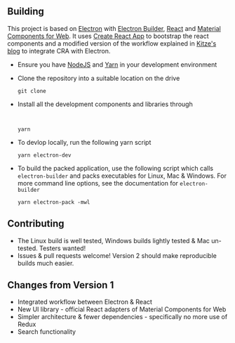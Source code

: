 



Building
--------
This project is based on [Electron](http://electron.atom.io/) with 
[Electron Builder](https://www.electron.build/), [React](https://facebook.github.io/react/)
and [Material Components for Web](https://github.com/material-components/material-components-web-react/). It uses [Create React App](https://github.com/facebookincubator/create-react-app)
to bootstrap the react components and a modified version of the workflow
explained in [Kitze's blog](https://medium.com/@kitze/%EF%B8%8F-from-react-to-an-electron-app-ready-for-production-a0468ecb1da3)
to integrate CRA with Electron.

- Ensure you have [NodeJS](https://nodejs.org/) and [Yarn](https://yarnpkg.com/) in your development environment

- Clone the repository into a suitable location on the drive
  ```
  git clone 
  ```
- Install all the development components and libraries through
  ```
  
  
  yarn 
  ```
  
- To devlop locally, run the following yarn script
  ```
  yarn electron-dev
  ```

- To build the packed application, use the following script which calls `electron-builder`
  and packs executables for Linux, Mac & Windows. For more command line options, see
  the documentation for `electron-builder`
  ```
  yarn electron-pack -mwl
  ```
  
Contributing
------------
- The Linux build is well tested, Windows builds lightly tested & Mac un-tested. Testers wanted!
- Issues & pull requests welcome! Version 2 should make reproducible builds much easier. 

Changes from Version 1
------------------
- Integrated workflow between Electron & React
- New UI library - official React adapters of Material Components for Web
- Simpler architecture & fewer dependencies - specifically no more use of Redux
- Search functionality
